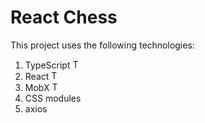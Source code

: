 # React Chess

This project uses the following technologies:
  1. TypeScript <img src="https://w7.pngwing.com/pngs/915/519/png-transparent-typescript-hd-logo-thumbnail.png" alt="TS Logo" style="width: 15px; height: auto;">
  2. React <img src="https://encrypted-tbn0.gstatic.com/images?q=tbn:ANd9GcQIoAfenyz4DwJLgX6LRfa2mKl_e1Qi56Cl7CLsC4Obj8oaqUDQ3Eua5RO8I1sbRGS1YV0&usqp=CAU" alt="TS Logo" style="width: 15px; height: auto;">
  3. MobX <img src="https://seeklogo.com/images/M/mobx-logo-0C59CBBAD9-seeklogo.com.png" alt="TS Logo" style="width: 15px; height: auto;">
  4. CSS modules
  5. axios
  

